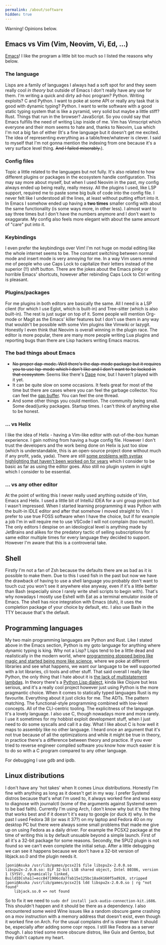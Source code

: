 ```yaml
---
permalink: /about/software
hidden: true
---
```


Warning! Opinions below.

## Emacs vs Vim (Vim, Neovim, Vi, Ed, ...)
[Emacs](https://youtu.be/V3QF1uAvbkU)! I like the program a little bit
too much so I listed the reasons why below.
### The language
Lisps are a family of languages I always had a soft spot for and they
seem really cool *in theory* but outside of Emacs I don't really have
any use for them. I'm writing a quick and dirty ad-hoc program?
Python. Writing exploits? C and Python. I want to poke at some API or
really any task that is good with dynamic typing? Python. I want to
write software with a good static typing system that is like a
pyramid, very solid but maybe a little stiff? Rust. Things that run in
the browser?  JavaScript. So you could say that Emacs fulfills the
need of writing Lisp inside of me. Vim has Vimscript which everyone
and their mom seems to hate and, thanks to Neovim, Lua which I'm not a
big fan of either (It's a fine language but it doesn't get me
excited. The idea of representing everything as a table/tree/whatever
is clever. I said to myself that I'm not gonna mention the indexing
from one because it's a very surface level thing. ~~And I failed
miserably.~~).
### Config files
Topic a little related to the languages but not fully. It's also
related to how different plugins or packages in the ecosystem handle
configuration. This may say more about myself, but when I used Neovim
in the past, my config always ended up being really, really messy. All
the plugins I used, like LSP support, required me to paste some big
bulk of code into the config file. I never felt like I understood all
the lines, at least without putting effort into it. In Emacs I somehow
ended up having a **two times** smaller config with about the same
functionality (is some ways more, in other less). I almost want to say
three times but I don't have the numbers anymore and I don't want to
exaggarate. My config also feels more elegant with about the same
amount of "care" put into it.
### Keybindings
I even prefer the keybindings over Vim! I'm not huge on modal editing
like the whole internet seems to be. The constant switching between
normal mode and insert mode is very annoying for me. In a way Vim
users remind me of people who use Caps Lock to capitalize their
letters instead of the superior (!!) shift button. There are the jokes
about the Emacs pinky or horrible Emacs' shortcuts, however after
rebinding Caps Lock to Ctrl writing is pleasant.
### Plugins/packages
For me plugins in both editors are basically the same. All I need is a
LSP client (for which I use Eglot, which is built-in) and Tree-sitter
(which is also built-in). The rest is just sugar on top of it. Some
people will mention Org-mode or Magit as the Emacs' killer features
but I don't use them in any way that wouldn't be possible with some
Vim plugins like Vimwiki or lazygit. Honestly I even think that Neovim
is overall winning in the plugin race. The editor is more popular,
there are many more people writing Lua plugins and reporting bugs than
there are Lisp hackers writing Emacs macros.
### The bad things about Emacs
- ~~No proper dap-mode. Well there's the dap-mode package but it
  requires you to use lsp-mode which I don't like and I don't want to
  be locked in that ecosystem.~~ Seems like there's
  [Dape](https://github.com/svaante/dape) now, but I haven't played
  with it yet.
- It can be quite slow on some occasions. It feels great for most of
  the time but there are cases where you can feel the garbage
  collector. You can feel the [gap
  buffer](https://en.wikipedia.org/wiki/Gap_buffer). You can feel the
  one thread.
- And some other things you could mention. The community being small.
  Some dead/junky packages. Startup times. I can't think of anything
  else to be honest.


### ... vs Helix
I like the idea of Helix - having a Vim-like editor with
out-of-the-box human experience. I gain nothing from having a huge
config file. However I don't trust the developers and the work being
done on Helix is just too slow (which is understandable, this is an
open-source project done without much if any profit, yada,
yada). There are still [some problems with syntax highlighting that
haven't been worked on for
years](https://github.com/helix-editor/helix/issues/1151) which I
consider to be basic as far as using the editor goes. Also still no
plugin system in sight which I consider to be essential.

### ... vs any other editor
At the point of writing this I never really used anything outside of
Vim, Emacs and Helix. I used a little bit of IntelliJ IDEA for a uni
group project but I wasn't impressed. When I started learning
programming it was Python with the built-in IDLE editor and after that
somehow I moved straight to Vim. I prefer to use true FOSS software
when I have the choice, but if for example a job I'm in will require
me to use VSCode I will not complain (too much!). The only editors I
despise on an ideological level is anything made by JetBrains and
alikes for the predatory tactic of selling subscriptions for same
editor multiple times for every language they decided to
support. However I'm aware that this is a controverial take.

## Shell
Firstly I'm not a fan of Zsh because the defaults there are as bad as
it is possible to make them. Due to this I used fish in the past but
now we have the drawback of having to use a shell language you
probably don't want to touch cuz you won't see it anywhere else
anyway, even if it's a little better than Bash (especially since I
rarely write shell scripts to begin with). That's why nowadays I
mostly use Eshell with Eat as a terminal emulator inside of Emacs. The
shell has nice integration with Emacs (duh), it uses the completion
package of your choice by default, etc. I also use Bash in the TTY
because that's the default.

## Programming languages
My two main programming languages are Python and Rust. Like I stated
above in the Emacs section, Python is my goto language for anything
where dynamic typing is king. Why not a Lisp? Lisps tend to be a
little dead and realistically in the modern world, where [programming
stopped being like magic and started being more like
science](http://lambda-the-ultimate.org/node/5335), where we poke at
different libraries and see what happens, we want our language to be
well supported with a lot libraries, cli tools and other stuff. That
said overall I really like Python, the only thing that I hate about it
is [the lack of multistatement
lambdas](https://lwn.net/Articles/964839/). In theory there's a
[Python Lisp dialect](https://hylang.org/), kinda like Clojure but
less serious, and it's a really cool project however just using Python
is the more pragmantic choice. When it comes to statically typed
languages Rust is my favourite. Everything about it just clicks for
me. The ADTs. The pattern matching. The functional-style programming
combined with low-level concepts. All of the CLI-centric tooling. The
explicitness of the language. It's a lovely language. I also use C,
though nowadays more and more rarely. I use it sometimes for my
hobbist exploit development stuff, when I just need to do some
syscalls and call it a day. What I like about C is how well it maps to
assembly like no other language. I heard once an argument that it's
not true because of all the optimizations and while it might be true
in theory, in practice there's a difference between theory and
practice. If you ever tried to reverse engineer compiled software you
know how much easier it is to do so with a C program compared to any
other language.


For debugging I use gdb and ipdb.

## Linux distributions
I don't have any 'hot takes' when It comes Linux
distributions. Honestly I'm fine with anything as long as it doesn't
get in my way. I prefer Systemd distros because that's what I'm used
to, it always worked fine and was easy to diagnose with journalctl
(some of the arguments against Systemd seem to be bad
faith). Currently I'm using Arch, I don't know why but it's the thing
that works best and if it doesn't it's easy to google (or duck it)
why. In the past I used Fedora 38 (or was it 37?) on my laptop and
Fedora 40 on my desktop PC but there were always some small problems
that made me give up on using Fedora as a daily driver. For example
the PCSX2 package at the time of writing this is by default unsuable
beyond a simple launch. First of all it's a 32-bit package for some
reasons. Secondly, the SPU2 plugin is not found so we can't even
complete the initial setup. After a little debugging we can see it
happens because we don't have a 32-bit version of libjack.so.0 and the
plugin needs it.

```shell
[poni@Asuka /usr/lib/games/pcsx2]$ file libspu2x-2.0.0.so
libspu2x-2.0.0.so: ELF 32-bit LSB shared object, Intel 80386, version 1 (SYSV), dynamically linked, BuildID[sha1]=ecc8471906cda77ab15e125bc18ad4160f5ad928, stripped
[poni@Asuka /usr/lib/games/pcsx2]$ ldd libspu2x-2.0.0.so | rg "not found"
	libjack.so.0 => not found
```

So to fix it we need to `sudo dnf install
jack-audio-connection-kit.i686`. This shouldn't happen and it should
be there as a dependency. I also encountered some weird Wine issues
like a random obscure game crashing on a mov instruction with a memory
address that doesn't exist, even though it worked fine on Arch. For
the usual complains dnf is slower than it should be, especially after
adding some copr repos. I still like Fedora as a server though. I also
tried some more obscure distros, like Guix and Gentoo, but they didn't
capture my heart.
